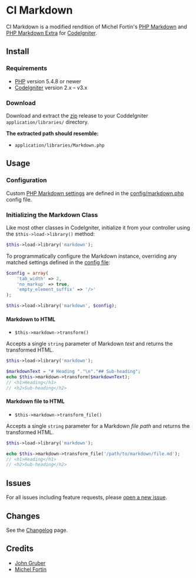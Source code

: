 # CI Markdown

CI Markdown is a modified rendition of Michel Fortin's [PHP Markdown][1]
and [PHP Markdown Extra][2] for [CodeIgniter][3].

## Install

### Requirements

- [PHP][4] version 5.4.8 or newer
- [CodeIgniter][3] version 2.x – v3.x

### Download

Download and extract the [zip][5] release to your CoddeIgniter
`application/libraries/` directory.

**The extracted path should resemble:**

- `application/libraries/Markdown.php`

## Usage

### Configuration

Custom [PHP Markdown settings](https://michelf.ca/projects/php-markdown/configuration/)
are defined in the [config/markdown.php](config/markdown.php) config file.

### Initializing the Markdown Class

Like most other classes in CodeIgniter, initialize it from your controller
using the `$this->load->library()` method:

```php
$this->load->library('markdown');
```

To programmatically configure the Markdown instance, overriding any matched
settings defined in the [config file](config/markdown.php):

```php
$config = array(
    'tab_width' => 2,
    'no_markup' => true,
    'empty_element_suffix' => '/>'
);

$this->load->library('markdown', $config);
```

#### Markdown to HTML

- `$this->markdown->transform()`

Accepts a single `string` parameter of Markdown *text* and returns the
transformed HTML.

```php
$this->load->library('markdown');

$markdownText = "# Heading "."\n"."## Sub-heading";
echo $this->markdown->transform($markdownText);
// <h1>Heading</h1>
// <h2>Sub-heading</h2>
```

#### Markdown file to HTML

- `$this->markdown->transform_file()`

Accepts a single `string` parameter for a Markdown *file path* and returns the
transformed HTML.

```php
$this->load->library('markdown');

echo $this->markdown->transform_file('/path/to/markdown/file.md');
// <h1>Heading</h1>
// <h2>Sub-heading</h2>
```

## Issues

For all issues including feature requests, please [open a new issue][6].

## Changes

See the [Changelog][7] page.

## Credits

- [John Gruber](http://daringfireball.net/)
- [Michel Fortin](https://michelf.ca/home/)

[1]: https://michelf.ca/projects/php-markdown/
[2]: https://michelf.ca/projects/php-markdown/extra/
[3]: https://www.codeigniter.com
[4]: https://php.net
[5]: https://github.com/jonlabelle/ci-markdown/archive/master.zip
[6]: https://github.com/jonlabelle/ci-markdown/issues/new
[7]: https://github.com/jonlabelle/ci-markdown/blob/master/CHANGELOG.md

